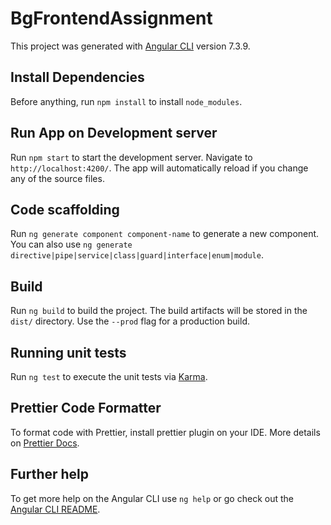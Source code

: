 # BgFrontendAssignment

This project was generated with [Angular CLI](https://github.com/angular/angular-cli) version 7.3.9.

## Install Dependencies
Before anything, run `npm install` to install `node_modules`.

## Run App on Development server

Run `npm start` to start the development server. Navigate to `http://localhost:4200/`. The app will automatically reload if you change any of the source files.

## Code scaffolding

Run `ng generate component component-name` to generate a new component. You can also use `ng generate directive|pipe|service|class|guard|interface|enum|module`.

## Build

Run `ng build` to build the project. The build artifacts will be stored in the `dist/` directory. Use the `--prod` flag for a production build.

## Running unit tests

Run `ng test` to execute the unit tests via [Karma](https://karma-runner.github.io).

## Prettier Code Formatter

To format code with Prettier, install prettier plugin on your IDE. More details on [Prettier Docs](https://prettier.io/docs/en/install.html).

## Further help

To get more help on the Angular CLI use `ng help` or go check out the [Angular CLI README](https://github.com/angular/angular-cli/blob/master/README.md).
